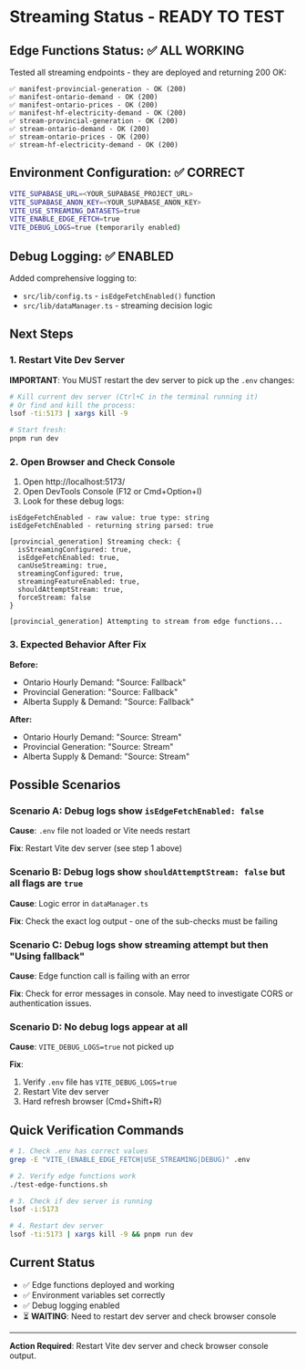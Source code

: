 # Streaming Status - READY TO TEST

## Edge Functions Status: ✅ ALL WORKING

Tested all streaming endpoints - they are deployed and returning 200 OK:

```
✅ manifest-provincial-generation - OK (200)
✅ manifest-ontario-demand - OK (200)
✅ manifest-ontario-prices - OK (200)
✅ manifest-hf-electricity-demand - OK (200)
✅ stream-provincial-generation - OK (200)
✅ stream-ontario-demand - OK (200)
✅ stream-ontario-prices - OK (200)
✅ stream-hf-electricity-demand - OK (200)
```

## Environment Configuration: ✅ CORRECT

```bash
VITE_SUPABASE_URL=<YOUR_SUPABASE_PROJECT_URL>
VITE_SUPABASE_ANON_KEY=<YOUR_SUPABASE_ANON_KEY>
VITE_USE_STREAMING_DATASETS=true
VITE_ENABLE_EDGE_FETCH=true
VITE_DEBUG_LOGS=true (temporarily enabled)
```

## Debug Logging: ✅ ENABLED

Added comprehensive logging to:
- `src/lib/config.ts` - `isEdgeFetchEnabled()` function
- `src/lib/dataManager.ts` - streaming decision logic

## Next Steps

### 1. Restart Vite Dev Server

**IMPORTANT**: You MUST restart the dev server to pick up the `.env` changes:

```bash
# Kill current dev server (Ctrl+C in the terminal running it)
# Or find and kill the process:
lsof -ti:5173 | xargs kill -9

# Start fresh:
pnpm run dev
```

### 2. Open Browser and Check Console

1. Open http://localhost:5173/
2. Open DevTools Console (F12 or Cmd+Option+I)
3. Look for these debug logs:

```
isEdgeFetchEnabled - raw value: true type: string
isEdgeFetchEnabled - returning string parsed: true

[provincial_generation] Streaming check: {
  isStreamingConfigured: true,
  isEdgeFetchEnabled: true,
  canUseStreaming: true,
  streamingConfigured: true,
  streamingFeatureEnabled: true,
  shouldAttemptStream: true,
  forceStream: false
}

[provincial_generation] Attempting to stream from edge functions...
```

### 3. Expected Behavior After Fix

**Before:**
- Ontario Hourly Demand: "Source: Fallback"
- Provincial Generation: "Source: Fallback"
- Alberta Supply & Demand: "Source: Fallback"

**After:**
- Ontario Hourly Demand: "Source: Stream"
- Provincial Generation: "Source: Stream"  
- Alberta Supply & Demand: "Source: Stream"

## Possible Scenarios

### Scenario A: Debug logs show `isEdgeFetchEnabled: false`

**Cause**: `.env` file not loaded or Vite needs restart

**Fix**: Restart Vite dev server (see step 1 above)

### Scenario B: Debug logs show `shouldAttemptStream: false` but all flags are `true`

**Cause**: Logic error in `dataManager.ts`

**Fix**: Check the exact log output - one of the sub-checks must be failing

### Scenario C: Debug logs show streaming attempt but then "Using fallback"

**Cause**: Edge function call is failing with an error

**Fix**: Check for error messages in console. May need to investigate CORS or authentication issues.

### Scenario D: No debug logs appear at all

**Cause**: `VITE_DEBUG_LOGS=true` not picked up

**Fix**: 
1. Verify `.env` file has `VITE_DEBUG_LOGS=true`
2. Restart Vite dev server
3. Hard refresh browser (Cmd+Shift+R)

## Quick Verification Commands

```bash
# 1. Check .env has correct values
grep -E "VITE_(ENABLE_EDGE_FETCH|USE_STREAMING|DEBUG)" .env

# 2. Verify edge functions work
./test-edge-functions.sh

# 3. Check if dev server is running
lsof -i:5173

# 4. Restart dev server
lsof -ti:5173 | xargs kill -9 && pnpm run dev
```

## Current Status

- ✅ Edge functions deployed and working
- ✅ Environment variables set correctly
- ✅ Debug logging enabled
- ⏳ **WAITING**: Need to restart dev server and check browser console

---

**Action Required**: Restart Vite dev server and check browser console output.
